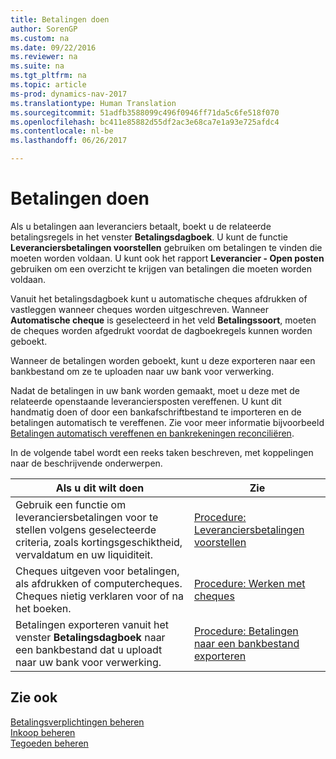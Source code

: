 ```yaml
---
title: Betalingen doen
author: SorenGP
ms.custom: na
ms.date: 09/22/2016
ms.reviewer: na
ms.suite: na
ms.tgt_pltfrm: na
ms.topic: article
ms-prod: dynamics-nav-2017
ms.translationtype: Human Translation
ms.sourcegitcommit: 51adfb3588099c496f0946ff71da5c6fe518f070
ms.openlocfilehash: bc411e85882d55df2ac3e68ca7e1a93e725afdc4
ms.contentlocale: nl-be
ms.lasthandoff: 06/26/2017

---
```


# <a name="make-payments"></a>Betalingen doen
Als u betalingen aan leveranciers betaalt, boekt u de relateerde betalingsregels in het venster **Betalingsdagboek**. U kunt de functie **Leveranciersbetalingen voorstellen** gebruiken om betalingen te vinden die moeten worden voldaan. U kunt ook het rapport **Leverancier - Open posten** gebruiken om een overzicht te krijgen van betalingen die moeten worden voldaan.

Vanuit het betalingsdagboek kunt u automatische cheques afdrukken of vastleggen wanneer cheques worden uitgeschreven. Wanneer **Automatische cheque** is geselecteerd in het veld **Betalingssoort**, moeten de cheques worden afgedrukt voordat de dagboekregels kunnen worden geboekt.

Wanneer de betalingen worden geboekt, kunt u deze exporteren naar een bankbestand om ze te uploaden naar uw bank voor verwerking.

Nadat de betalingen in uw bank worden gemaakt, moet u deze met de relateerde openstaande leveranciersposten vereffenen. U kunt dit handmatig doen of door een bankafschriftbestand te importeren en de betalingen automatisch te vereffenen. Zie voor meer informatie bijvoorbeeld [Betalingen automatisch vereffenen en bankrekeningen reconciliëren](receivables-apply-payments-auto-reconcile-bank-accounts.md).

In de volgende tabel wordt een reeks taken beschreven, met koppelingen naar de beschrijvende onderwerpen.

|Als u dit wilt doen |Zie |
|---|----|
|Gebruik een functie om leveranciersbetalingen voor te stellen volgens geselecteerde criteria, zoals kortingsgeschiktheid, vervaldatum en uw liquiditeit.|[Procedure: Leveranciersbetalingen voorstellen](payables-how-suggest-vendor-payments.md)|
|Cheques uitgeven voor betalingen, als afdrukken of computercheques. Cheques nietig verklaren voor of na het boeken.|[Procedure: Werken met cheques](payables-how-work-checks.md)|
|Betalingen exporteren vanuit het venster **Betalingsdagboek** naar een bankbestand dat u uploadt naar uw bank voor verwerking.|[Procedure: Betalingen naar een bankbestand exporteren](payables-how-export-payments-bank-file.md)|

## <a name="see-also"></a>Zie ook
[Betalingsverplichtingen beheren](payables-manage-payables.md)  
[Inkoop beheren](purchasing-manage-purchasing.md)  
[Tegoeden beheren](receivables-manage-receivables.md)

